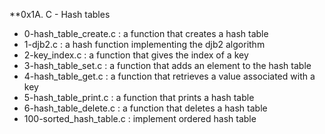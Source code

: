 **0x1A. C - Hash tables

* 0-hash_table_create.c : a function that creates a hash table
* 1-djb2.c : a hash function implementing the djb2 algorithm
* 2-key_index.c : a function that gives the index of a key
* 3-hash_table_set.c : a function that adds an element to the hash table
* 4-hash_table_get.c : a function that retrieves a value associated with a key
* 5-hash_table_print.c : a function that prints a hash table
* 6-hash_table_delete.c : a function that deletes a hash table
* 100-sorted_hash_table.c : implement ordered hash table
